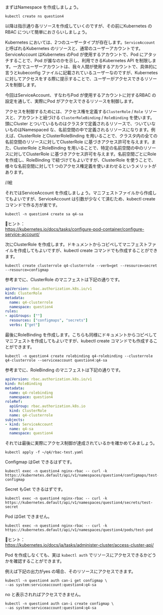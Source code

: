 まずはNamespace を作成しましょう。
```execute
kubectl create ns question4
```
以降は指示通り各リソースを作成していくのですが、その前にKubernetes のRBAC について簡単におさらいしましょう。

Kubernetes においては、2つのユーザータイプが存在します。`ServiceAccount` と呼ばれるKubernetes のリソースと、通常のユーザーアカウントです。ServiceAccount はKubernetes のPod が使用するアカウントで、Pod にアタッチすることで、Pod が誰なのかを示し、利用できるKubernetes API を制限します。一方でユーザーアカウントは、我々人間が使用するアカウントで、具体的に言うとkubeconfig ファイルに記載されているユーザーなのですが、Kubernetes に対してアクセスをする際に提示することで、ユーザーがアクセスできるリソースを制御します。  

今回はServiceAccount、すなわちPod が使用するアカウントに対するRBAC の設定を通して、実際にPod がアクセスできるリソースを制御します。

アクセスを制御するためには、アクセス権を定義する`ClusterRole` / `Role` リソースと、アカウントと紐づける `ClusterRoleBinding` / `RoleBinding` を使います。頭にCluster とついているものはクラスタで定義されるリソースで、ついていないものはNamespaced な、名前空間の中で定義されるリソースになります。例えば、ClusterRole とClusterRoleBinding を用いることで、クラスタ内の全ての名前空間のリソースに対してClusterRole に基づきアクセス許可を与えます。また、ClusterRole とRoleBinding を用いることで、特定の名前空間の中のリソースに対してClusterRole に基づきアクセス許可を与えます。名前空間ごとにRole を作成し、RoleBinding で紐づけてもよいですが、ClusterRole を使うことで、様々な名前空間に対して1 つのアクセス権定義を使いまわせるというメリットがあります。

//絵

それではServiceAccount を作成しましょう。マニフェストファイルから作成してもよいですが、ServiceAccount は引数が少なくて済むため、kubectl create コマンドで作る方が楽です。
```execute
kubectl -n question4 create sa q4-sa
```
📝ヒント：  
https://kubernetes.io/docs/tasks/configure-pod-container/configure-service-account/

次にClusterRole を作成します。ドキュメントからコピペしてマニフェストファイルを作成してもよいですが、kubectl create コマンドでも作成することができます。
```execute
kubectl create clusterrole q4-clusterrole --verb=get --resource=secret --resource=configmap
```
参考までに、ClusterRole のマニフェストは下記の通りです。
```yaml
apiVersion: rbac.authorization.k8s.io/v1
kind: ClusterRole
metadata:
  name: q4-clusterrole
  namespace: question4
rules:
- apiGroups: [""] 
  resources: ["configmaps", "secrets"]
  verbs: ["get"]
```
最後にRoleBinding を作成します。こちらも同様にドキュメントからコピペしてマニフェストを作成してもよいですが、kubectl create コマンドでも作成することができます。
```execute
kubectl -n question4 create rolebinding q4-rolebinding --clusterrole q4-clusterrole --serviceaccount question4:q4-sa
```
参考までに、RoleBinding のマニフェストは下記の通りです。
```yaml
apiVersion: rbac.authorization.k8s.io/v1
kind: RoleBinding
metadata:
  name: q4-rolebinding
  namespace: question4
roleRef:
  apiGroup: rbac.authorization.k8s.io
  kind: ClusterRole
  name: q4-clusterrole
subjects:
- kind: ServiceAccount
  name: q4-sa
  namespace: question4
```
それでは最後に実際にアクセス制御が達成されているかを確かめてみましょう。
```execute
kubectl apply -f ~/q4/rbac-test.yaml
```
Configmap はGet できるはずです。
```execute
kubectl exec -n question4 nginx-rbac -- curl -k https://kubernetes.default/api/v1/namespaces/question4/configmaps/test-configmap
```
Secret もGet できるはずです。
```execute
kubectl exec -n question4 nginx-rbac -- curl -k https://kubernetes.default/api/v1/namespaces/question4/secrets/test-secret
```
Pod はGet できません。
```execute
kubectl exec -n question4 nginx-rbac -- curl -k https://kubernetes.default/api/v1/namespaces/question4/pods/test-pod
```
📝ヒント：  
https://kubernetes.io/docs/ja/tasks/administer-cluster/access-cluster-api/  

Pod を作成しなくても、実は `kubectl auth` でリソースにアクセスできるかどうかを確認することができます。  

例えば下記の出力がyes の場合、そのリソースにアクセスできます。
```
kubectl -n question4 auth can-i get configmap \
--as system:serviceaccount:question4:q4-sa
```
no と表示されればアクセスできません。
```
kubectl -n question4 auth can-i create configmap \
--as system:serviceaccount:question4:q4-sa
```



